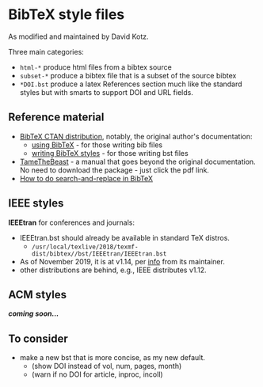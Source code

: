 # BibTeX style files

As modified and maintained by David Kotz.

Three main categories: 

* `html-*` produce html files from a bibtex source
* `subset-*` produce a bibtex file that is a subset of the source bibtex
* `*DOI.bst` produce a latex References section much like the standard styles but with smarts to support DOI and URL fields.


## Reference material

* [BibTeX CTAN distribution](https://ctan.org/pkg/bibtex), notably, the original author's documentation:
  * [using BibTeX](http://mirrors.ctan.org/biblio/bibtex/base/btxdoc.pdf) - for those writing bib files
  * [writing BibTeX styles](http://mirrors.ctan.org/biblio/bibtex/base/btxhak.pdf) - for those writing bst files
* [TameTheBeast](https://ctan.org/pkg/tamethebeast) - a manual that goes beyond the original documentation. No need to download the package - just click the pdf link.
* [How to do search-and-replace in BibTeX](https://tex.stackexchange.com/questions/28102/use-character-substitution-in-bibtex-bst-file)

## IEEE styles

**IEEEtran** for conferences and journals:

* IEEEtran.bst should already be available in standard TeX distros.
	*  `/usr/local/texlive/2018/texmf-dist/bibtex//bst/IEEEtran/IEEEtran.bst`
* As of November 2019, it is at v1.14, per [info](http://www.michaelshell.org/tex/ieeetran/) from its maintainer.
* other distributions are behind, e.g., IEEE distributes v1.12.

## ACM styles

***coming soon...***

## To consider

* make a new bst that is more concise, as my new default.
  * (show DOI instead of vol, num, pages, month)
  * (warn if no DOI for article, inproc, incoll)
